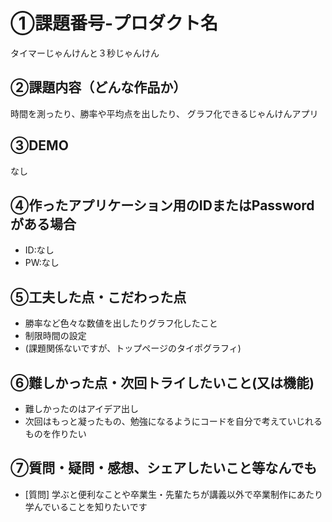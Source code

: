 # ①課題番号-プロダクト名

タイマーじゃんけんと３秒じゃんけん

## ②課題内容（どんな作品か）

時間を測ったり、勝率や平均点を出したり、
グラフ化できるじゃんけんアプリ

## ③DEMO

なし

## ④作ったアプリケーション用のIDまたはPasswordがある場合

- ID:なし
- PW:なし

## ⑤工夫した点・こだわった点

- 勝率など色々な数値を出したりグラフ化したこと
- 制限時間の設定
- (課題関係ないですが、トップページのタイポグラフィ)

## ⑥難しかった点・次回トライしたいこと(又は機能)

- 難しかったのはアイデア出し
- 次回はもっと凝ったもの、勉強になるようにコードを自分で考えていじれるものを作りたい

## ⑦質問・疑問・感想、シェアしたいこと等なんでも

- [質問]
学ぶと便利なことや卒業生・先輩たちが講義以外で卒業制作にあたり学んでいることを知りたいです
